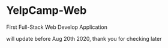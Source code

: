 # YelpCamp-Web
First Full-Stack Web Develop Application

will update before Aug 20th 2020, thank you for checking later
